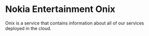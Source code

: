 # Nokia Entertainment Onix

Onix is a service that contains information about all of our services
deployed in the cloud.
